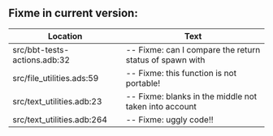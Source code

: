 Fixme in current version:
-------------------------

Location | Text
---------|-----
src/bbt-tests-actions.adb:32|   -- Fixme: can I compare the return status of spawn with
src/file_utilities.ads:59|   -- Fixme: this function is not portable!
src/text_utilities.adb:23|   -- Fixme: blanks in the middle not taken into account
src/text_utilities.adb:264|      -- Fixme: uggly code!!

